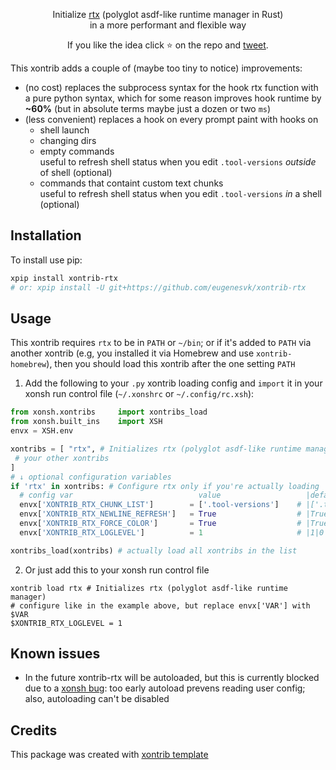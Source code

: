 <p align="center">
Initialize <a href="https://github.com/jdxcode/rtx" target="_blank">rtx</a> (polyglot asdf-like runtime manager in Rust)</br>
in a more performant and flexible way
</p>

<p align="center">  
If you like the idea click ⭐ on the repo and <a href="https://twitter.com/intent/tweet?text=Nice%20xontrib%20for%20the%20xonsh%20shell!&url=https://github.com/eugenesvk/xontrib-rtx" target="_blank">tweet</a>.
</p>

This xontrib adds a couple of (maybe too tiny to notice) improvements:

  - (no cost) replaces the subprocess syntax for the hook rtx function with a pure python syntax, which for some reason improves hook runtime by __~60%__ (but in absolute terms maybe just a dozen or two `ms`)
  - (less convenient) replaces a hook on every prompt paint with hooks on
    - shell launch
    - changing dirs
    - empty commands</br>
      useful to refresh shell status when you edit `.tool-versions` _outside_ of shell (optional)
    - commands that containt custom text chunks</br>
      useful to refresh shell status when you edit `.tool-versions`  _in_ a shell (optional)

## Installation

To install use pip:

```bash
xpip install xontrib-rtx
# or: xpip install -U git+https://github.com/eugenesvk/xontrib-rtx
```

## Usage

This xontrib requires `rtx` to be in `PATH` or `~/bin`; or if it's added to `PATH` via another xontrib (e.g, you installed it via Homebrew and use `xontrib-homebrew`), then you should load this xontrib after the one setting `PATH`

1. Add the following to your `.py` xontrib loading config and `import` it in your xonsh run control file (`~/.xonshrc` or `~/.config/rc.xsh`):
```py
from xonsh.xontribs 	import xontribs_load
from xonsh.built_ins	import XSH
envx = XSH.env

xontribs = [ "rtx", # Initializes rtx (polyglot asdf-like runtime manager)
 # your other xontribs
]
# ↓ optional configuration variables
if 'rtx' in xontribs: # Configure rtx only if you're actually loading
  # config var                       	  value             	  |default|alt_cmd¦ comment
  envx['XONTRIB_RTX_CHUNK_LIST']     	= ['.tool-versions']	# |['.tool-versions']|False¦ (feeble attempts to track edits to `.tool-versions` in the command line) update rtx status if command contains any of the string chunks in this list; False to disable this listener completely
  envx['XONTRIB_RTX_NEWLINE_REFRESH']	= True              	# |True|False¦ update rtx status if command is empty (e.g, ⏎ on a blank line to refresh after editing `.tool-versions` in a text editor); False to disable this listener completely
  envx['XONTRIB_RTX_FORCE_COLOR']    	= True              	# |True|False¦ preserve colored rtx output
  envx['XONTRIB_RTX_LOGLEVEL']       	= 1                 	# |1|0¦ print xontrib log messages: 0 none, 1 error; 'rtx' stderr is always passed through

xontribs_load(xontribs) # actually load all xontribs in the list
```

2. Or just add this to your xonsh run control file
```xsh
xontrib load rtx # Initializes rtx (polyglot asdf-like runtime manager)
# configure like in the example above, but replace envx['VAR'] with $VAR
$XONTRIB_RTX_LOGLEVEL = 1
```

## Known issues

- In the future xontrib-rtx will be autoloaded, but this is currently blocked due to a [xonsh bug](https://github.com/xonsh/xonsh/issues/5020): too early autoload prevens reading user config; also, autoloading can't be disabled

## Credits

This package was created with [xontrib template](https://github.com/xonsh/xontrib-template)

